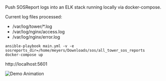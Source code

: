 Push SOSReport logs into an ELK stack running locally via docker-compose.

Current log files processed:
* /var/log/tower/*.log
* /var/log/nginx/access.log
* /var/log/nginx/error.log

```
ansible-playbook main.yml -v -e sosreports_dir=/home/meyers/Downloads/sos/all_tower_sos_reports
docker-compose up
```
http://localhost:5601

![Demo Animation](../assets/kibana_nginx_500.png?raw=true)
